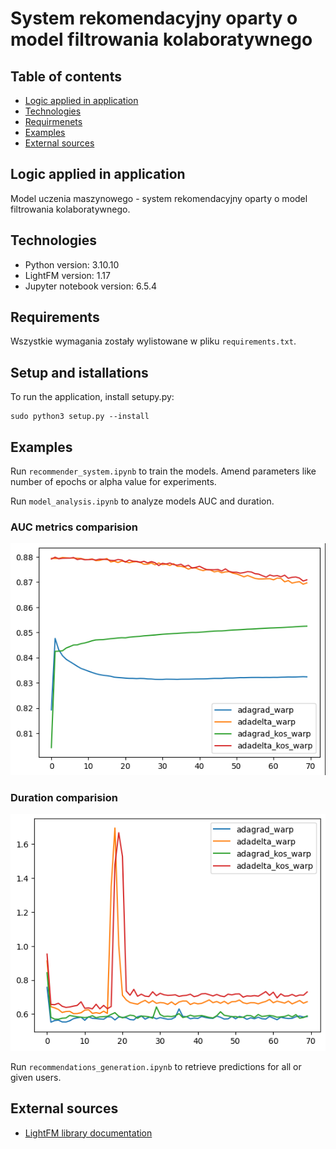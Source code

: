 # System rekomendacyjny oparty o model filtrowania kolaboratywnego

## Table of contents
* [Logic applied in application](#Logic-applied-in-application)
* [Technologies](#Technologies)
* [Requirmenets](#Requirements)
* [Examples](#Examples)
* [External sources](#External_sources)

## Logic applied in application
Model uczenia maszynowego - system rekomendacyjny oparty o model filtrowania kolaboratywnego.

## Technologies

* Python version: 3.10.10
* LightFM version: 1.17
* Jupyter notebook version: 6.5.4

## Requirements

Wszystkie wymagania zostały wylistowane w pliku `requirements.txt`.

## Setup and istallations

To run the application, install setupy.py:

```
sudo python3 setup.py --install
```

## Examples
Run `recommender_system.ipynb` to train the models. Amend parameters like number of epochs or alpha value for experiments.

Run `model_analysis.ipynb` to analyze models AUC and duration.

### AUC metrics comparision

![AUC](AUC.png)

### Duration comparision

![Duration](duration.png)

Run `recommendations_generation.ipynb` to retrieve predictions for all or given users.

## External sources

* [LightFM library documentation](https://making.lyst.com/lightfm/docs/home.html)

